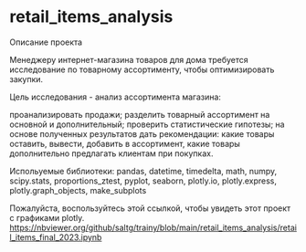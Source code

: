 # retail_items_analysis
Описание проекта

Менеджеру интернет-магазина товаров для дома требуется исследование по товарному ассортименту, чтобы оптимизировать закупки.

Цель исследования - анализ ассортимента магазина:

проанализировать продажи;
разделить товарный ассортимент на основной и дополнительный;
проверить статистические гипотезы;
на основе полученных результатов дать рекомендации:
какие товары оставить, вывести, добавить в ассортимент,
какие товары дополнительно предлагать клиентам при покупках.

Испольуемые библиотеки:
pandas, datetime, timedelta,  math,  numpy,  scipy.stats,  proportions_ztest,
pyplot,  seaborn,  plotly.io,  plotly.express,  plotly.graph_objects,  make_subplots


Пожалуйста, воспользуйтесь этой ссылкой, чтобы увидеть этот проект с графиками plotly.
https://nbviewer.org/github/saltg/trainy/blob/main/retail_items_analysis/retail_items_final_2023.ipynb

